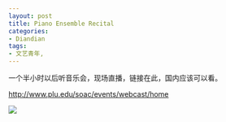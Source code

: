 ```yaml
---
layout: post
title: Piano Ensemble Recital
categories:
- Diandian
tags:
- 文艺青年, 
---
```

<p>一个半小时以后听音乐会，现场直播，链接在此，国内应该可以看。<br /></p>
<p><a href="http://www.plu.edu/soac/events/webcast/home"></a><a href="http://www.plu.edu/soac/events/webcast/home">http://www.plu.edu/soac/events/webcast/home</a></p>
<p><a href="http://www.plu.edu/soac/events/webcast/home"> </a><img src="http://m2.img.srcdd.com/farm5/d/2012/1116/10/AEC0A2A38E8ED7D6DBE51D9665C58AE8_B500_900_500_229.JPEG" /><br /></p>